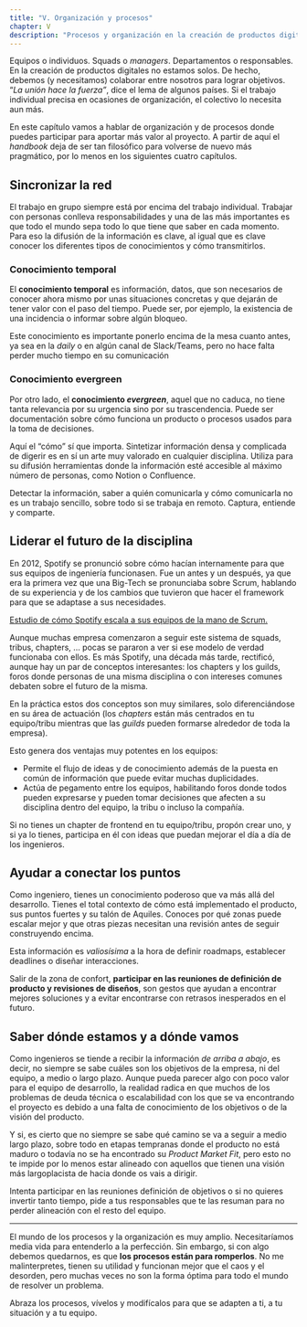 ```yaml
---
title: "V. Organización y procesos"
chapter: V
description: "Procesos y organización en la creación de productos digitales como Desarrollador Frontend"
---
```


Equipos o individuos. Squads o *managers*. Departamentos o responsables. En la creación de productos digitales no estamos solos. De hecho, debemos (y necesitamos) colaborar entre nosotros para lograr objetivos. “*La unión hace la fuerza”*, dice el lema de algunos países. Si el trabajo individual precisa en ocasiones de organización, el colectivo lo necesita aun más.

En este capítulo vamos a hablar de organización y de procesos donde puedes participar para aportar más valor al proyecto. A partir de aquí el *handbook* deja de ser tan filosófico para volverse de nuevo más pragmático, por lo menos en los siguientes cuatro capítulos.

## Sincronizar la red

El trabajo en grupo siempre está por encima del trabajo individual. Trabajar con personas conlleva responsabilidades y una de las más importantes es que todo el mundo sepa todo lo que tiene que saber en cada momento. Para eso la difusión de la información es clave, al igual que es clave conocer los diferentes tipos de conocimientos y cómo transmitirlos.

### Conocimiento temporal

El **conocimiento temporal** es información, datos, que son necesarios de conocer ahora mismo por unas situaciones concretas y que dejarán de tener valor con el paso del tiempo. Puede ser, por ejemplo, la existencia de una incidencia o informar sobre algún bloqueo.

Este conocimiento es importante ponerlo encima de la mesa cuanto antes, ya sea en la *daily* o en algún canal de Slack/Teams, pero no hace falta perder mucho tiempo en su comunicación

### Conocimiento evergreen

Por otro lado, el **conocimiento *evergreen***, aquel que no caduca, no tiene tanta relevancia por su urgencia sino por su trascendencia. Puede ser documentación sobre cómo funciona un producto o procesos usados para la toma de decisiones.

Aquí el “cómo” sí que importa. Sintetizar información densa y complicada de digerir es en sí un arte muy valorado en cualquier disciplina. Utiliza para su difusión herramientas donde la información esté accesible al máximo número de personas, como Notion o Confluence.

Detectar la información, saber a quién comunicarla y cómo comunicarla no es un trabajo sencillo, sobre todo si se trabaja en remoto. Captura, entiende y comparte.

## Liderar el futuro de la disciplina

En 2012, Spotify se pronunció sobre cómo hacían internamente para que sus equipos de ingeniería funcionasen. Fue un antes y un después, ya que era la primera vez que una Big-Tech se pronunciaba sobre Scrum, hablando de su experiencia y de los cambios que tuvieron que hacer el framework para que se adaptase a sus necesidades.

[Estudio de cómo Spotify escala a sus equipos de la mano de Scrum.](https://blog.crisp.se/wp-content/uploads/2012/11/SpotifyScaling.pdf)

Aunque muchas empresa comenzaron a seguir este sistema de squads, tribus, chapters, … pocas se pararon a ver si ese modelo de verdad funcionaba con ellos. Es más Spotify, una década más tarde, rectificó, aunque hay un par de conceptos interesantes: los chapters y los guilds, foros donde personas de una misma disciplina o con intereses comunes debaten sobre el futuro de la misma.

En la práctica estos dos conceptos son muy similares, solo diferenciándose en su área de actuación (los *chapters* están más centrados en tu equipo/tribu mientras que las *guilds* pueden formarse alrededor de toda la empresa).

Esto genera dos ventajas muy potentes en los equipos:

- Permite el flujo de ideas y de conocimiento además de la puesta en común de información que puede evitar muchas duplicidades.
- Actúa de pegamento entre los equipos, habilitando foros donde todos pueden expresarse y pueden tomar decisiones que afecten a su disciplina dentro del equipo, la tribu o incluso la compañía.

Si no tienes un chapter de frontend en tu equipo/tribu, propón crear uno, y si ya lo tienes, participa en él con ideas que puedan mejorar el día a día de los ingenieros.

## Ayudar a conectar los puntos

Como ingeniero, tienes un conocimiento poderoso que va más allá del desarrollo. Tienes el total contexto de cómo está implementado el producto, sus puntos fuertes y su talón de Aquiles. Conoces por qué zonas puede escalar mejor y que otras piezas necesitan una revisión antes de seguir construyendo encima.

Esta información es *valiosísima* a la hora de definir roadmaps, establecer deadlines o diseñar interacciones.

Salir de la zona de confort, **participar en las reuniones de definición de producto y revisiones de diseños**, son gestos que ayudan a encontrar mejores soluciones y a evitar encontrarse con retrasos inesperados en el futuro.

## Saber dónde estamos y a dónde vamos

Como ingenieros se tiende a recibir la información *de arriba a abajo*, es decir, no siempre se sabe  cuáles son los objetivos de la empresa, ni del equipo, a medio o largo plazo. Aunque pueda parecer algo con poco valor para el equipo de desarrollo, la realidad radica en que muchos de los problemas de deuda técnica o escalabilidad con los que se va encontrando el proyecto es debido a una falta de conocimiento de los objetivos o de la visión del producto.

Y si, es cierto que no siempre se sabe qué camino se va a seguir a medio largo plazo, sobre todo en etapas tempranas donde el producto no está maduro o todavía no se ha encontrado su *Product Market Fit*, pero esto no te impide por lo menos estar alineado con aquellos que tienen una visión más largoplacista de hacia donde os vais a dirigir.

Intenta participar en las reuniones definición de objetivos o si no quieres invertir tanto tiempo, pide a tus responsables que te las resuman para no perder alineación con el resto del equipo.

---

El mundo de los procesos y la organización es muy amplio. Necesitaríamos media vida para entenderlo a la perfección. Sin embargo, si con algo debemos quedarnos, es que **los procesos están para romperlos**. No me malinterpretes, tienen su utilidad y funcionan mejor que el caos y el desorden, pero muchas veces no son la forma óptima para todo el mundo de resolver un problema.

Abraza los procesos, vívelos y modifícalos para que se adapten a ti, a tu situación y a tu equipo.
